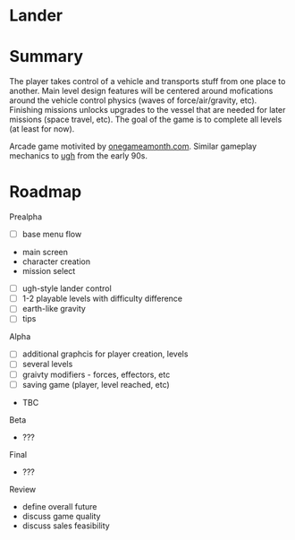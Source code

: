 Lander
===

Summary
===
The player takes control of a vehicle and transports stuff from one place to another. Main level design features will be centered around mofications around the vehicle control physics (waves of force/air/gravity, etc). Finishing missions unlocks upgrades to the vessel that are needed for later missions (space travel, etc). The goal of the game is to complete all levels (at least for now).

Arcade game motivited by [onegameamonth.com](onegameamonth.com). Similar gameplay mechanics to [ugh](http://en.wikipedia.org/wiki/Ugh!) from the early 90s. 

Roadmap
========


Prealpha
- [ ] base menu flow
- main screen
- character creation
- mission select
- [ ] ugh-style lander control
- [ ] 1-2 playable levels with difficulty difference
- [ ] earth-like gravity
- [ ] tips

Alpha
- [ ] additional graphcis for player creation, levels
- [ ] several levels
- [ ] graivty modifiers - forces, effectors, etc
- [ ] saving game (player, level reached, etc)
- TBC

Beta
- ???

Final 
- ???

Review
- define overall future
- discuss game quality
- discuss sales feasibility
